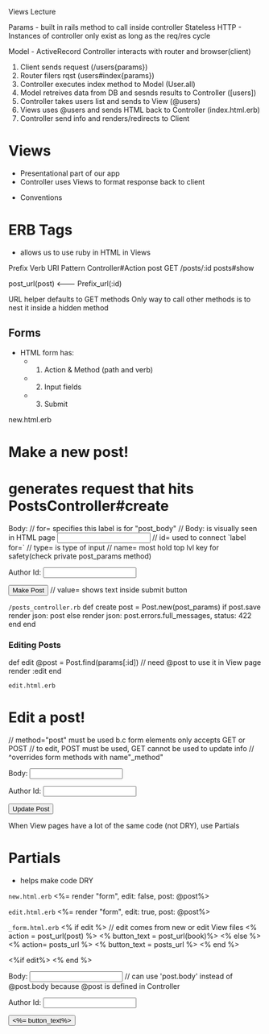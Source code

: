 Views Lecture

Params - built in rails method to call inside controller
Stateless HTTP  - Instances of controller only exist as long as the req/res cycle


Model - ActiveRecord 
Controller interacts with router and browser(client)

1. Client sends request (/users{params})
2. Router filers rqst (users#index{params})
3. Controller executes index method to Model (User.all)
4. Model retreives data from DB and sesnds results to Controller ([users])
5. Controller takes users list and sends to View (@users)
6. Views uses @users and sends HTML back to Controller (index.html.erb)
7. Controller send info and renders/redirects to Client

# Views
- Presentational part of our app
- Controller uses Views to format response back to client
* Conventions


# ERB Tags
- allows us to use ruby in HTML in Views

Prefix  Verb    URI Pattern   Controller#Action
post    GET     /posts/:id    posts#show

post_url(post) <--- Prefix_url(:id)

URL helper defaults to GET methods
Only way to call other methods is to nest it inside a hidden method

## Forms
+ HTML form has:
  - 1) Action & Method (path and verb)
  - 2) Input fields
  - 3) Submit

new.html.erb
<h1>Make a new post!</h1>

# generates request that hits PostsController#create
<form action="<%= posts_url%>" method="POST">
  <label for="post_body">Body: </label>
      // for= specifies this label is for "post_body"
      // Body: is visually seen in HTML page
    <input id="post_body" type="text" name="post[body]" > 
      // id= used to connect `label for=`
      // type= is type of input
      // name= most hold top lvl key for safety(check private post_params method)

  <label for="author_id">Author Id: </label>
    <input type="author_id" name="post[author_id]" >

  <input type="submit" value="Make Post">
      // value= shows text inside submit button
</form>

`/posts_controller.rb`
def create
  post = Post.new(post_params)
  if post.save
    render json: post
  else
    render json: post.errors.full_messages, status: 422
  end
end

### Editing Posts 
def edit
  @post = Post.find(params[:id]) 
    // need @post to use it in View page
  render :edit
end


`edit.html.erb`
<h1>Edit a post!</h1>

<form action= "<%= post_url(@post) %>" method="POST">
    // method="post" must be used b.c form elements only accepts GET or POST
    // to edit, POST must be used, GET cannot be used to update info
  <input type="hidden" name="_method" value="PATCH">
    // ^overrides form methods with name"_method"

  <label for="post_body">Body: </label>
    <input id="post_body" type="text" name="post[body]" > 

  <label for="author_id">Author Id: </label>
    <input type="author_id" name="post[author_id]" >

  <input type="submit" value="Update Post">
</form>

When View pages have a lot of the same code (not DRY), use Partials
# Partials
- helps make code DRY

`new.html.erb`
<%= render "form", edit: false, post: @post%>

`edit.html.erb`
<%= render "form", edit: true, post: @post%>

`_form.html.erb`
<% if edit %> 
    // edit comes from new or edit View files
  <% action = post_url(post) %>
  <% button_text = post_url(book)%>
<% else %>
  <% action= posts_url %>
  <% button_text = posts_url %>
<% end %>

<form action="<%= action%>" method="POST">
  <%if edit%>
    <input type ="hidden" name="_method" value="PATCH">
  <% end %>

  <label for="post_body">Body: </label>
    <input id="post_body" type="text" name="post.body" > 
          // can use 'post.body' instead of @post.body because @post is defined in Controller

  <label for="author_id">Author Id: </label>
    <input type="author_id" name="post.author_id">

  <input type="submit" value="<%= button_text%>">
</form>

